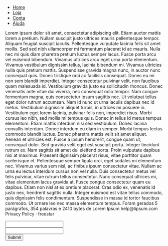 <html>
    <head>
        <title>Bem vindo</title>
        <link href="css/css.css" rel="stylesheet">
    </head>
    <body>
        <div class="home">
            <ul>
                <li><a href="https://img.freepik.com/fotos-premium/um-close-up-de-um-rosto-de-um-shrek_901003-45817.jpg?w=2000">Home</a></li>
                <li><a href="https://img.freepik.com/fotos-premium/um-close-up-de-um-rosto-de-um-shrek_901003-45817.jpg?w=2000">Loja</a></li>
                <li><a href="https://img.freepik.com/fotos-premium/um-close-up-de-um-rosto-de-um-shrek_901003-45817.jpg?w=2000">Conta</a></li>
                <li><a href="https://img.freepik.com/fotos-premium/um-close-up-de-um-rosto-de-um-shrek_901003-45817.jpg?w=2000">Ajuda</a></li>
            </ul>
        </div>
        <div class="background">
            <div class="texto">
            <p>Lorem ipsum dolor sit amet, consectetur adipiscing elit. Etiam auctor mattis lorem a pretium. Nullam suscipit justo ultrices mauris pellentesque tempor. Aliquam feugiat suscipit iaculis. Pellentesque vulputate lacinia felis sit amet mollis. Sed sed nibh ullamcorper mi fermentum placerat id ac mauris. Nulla nec mi quis diam pharetra pretium luctus semper lacus. Fusce porta arcu vel euismod bibendum. Vivamus ultrices arcu eget urna porta elementum.
Vivamus vestibulum dignissim tellus, lacinia bibendum mi. Vivamus ultricies nulla quis pretium mattis. Suspendisse gravida magna nunc, in auctor nunc consequat quis. Donec tristique orci ac facilisis consequat. Donec eu mi non sem blandit imperdiet. Integer consectetur pulvinar velit, non faucibus quam malesuada id. Vestibulum gravida justo eu sollicitudin rhoncus. Donec venenatis ante vitae dui viverra, nec consequat odio tempor. Nam congue fermentum magna, quis consectetur ipsum sagittis nec. Ut volutpat tellus eget dolor rutrum accumsan.
                Nam id nunc ut urna iaculis dapibus nec id metus. Vestibulum dignissim aliquet turpis, in ultrices mi posuere in. Vestibulum eget lorem lacinia, pulvinar felis non, imperdiet risus. Morbi cursus leo nibh, sed mollis mi tempus quis. Donec in tellus id metus tempus elementum. Etiam mattis interdum nisi sed vestibulum. Donec lacinia convallis interdum. Donec interdum eu diam in semper. Morbi tempus lectus commodo blandit luctus. Donec pharetra mattis velit sit amet aliquet. Aenean et ultricies est. Fusce a ipsum hendrerit, congue quam ut, consequat dolor. Sed gravida velit eget est suscipit porta.
                Integer tincidunt rutrum ex. Nam sagittis sit amet dui eleifend porta. Proin vulputate dapibus nisi at maximus. Praesent dignissim placerat risus, vitae porttitor quam scelerisque et. Pellentesque semper ligula orci, eget sodales mi elementum nec. Vivamus varius sem nisl, ac finibus ipsum consectetur vitae. Nullam ac urna eu lectus interdum cursus non vel nulla.
                Duis consectetur metus vel felis pulvinar, vitae rutrum tellus consectetur. Nunc consequat ultrices mi, vitae elementum lacus gravida at. Fusce congue consectetur quam eu dapibus. Etiam non nisl at ex pretium placerat. Cras odio ex, venenatis id justo nec, hendrerit sagittis nulla. Integer euismod est vitae tellus commodo, quis dignissim felis condimentum. Suspendisse in massa id tortor faucibus commodo. Ut ornare leo nec massa elementum tempus.
                Foram gerados 5 parágrafos, 354 palavras e 2410 bytes de Lorem Ipsum
                help@lipsum.com
                Privacy Policy · 
                freestar
                
</p>
                </div>
            <div class="pad">
                <div class="regis">
                    <input type="email">
                    <br>
                    <input type="password">
                    <br>
                    <input type="submit">
                </div>
            </div>
        </div>
    </body>
